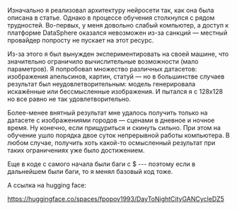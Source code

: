 Изначально я реализовал архитектуру нейросети так, как она была описана в статье. Однако в процессе обучения столкнулся с рядом трудностей. Во-первых, у меня довольно слабый компьютер, а доступ к платформе DataSphere оказался невозможен из-за санкций — местный провайдер попросту не пускает на этот ресурс.

Из-за этого я был вынужден экспериментировать на своей машине, что значительно ограничило вычислительные возможности (мало параметров). Я попробовал множество различных датасетов: изображения апельсинов, картин, статуй — но в большинстве случаев результат был неудовлетворительным: модель генерировала искажённые или бессмысленные изображения. И пытался я с 128x128 но все равно не так удовлетворительно.

Более-менее внятный результат мне удалось получить только на датасете с изображениями городов — сценами в дневное и ночное время. Ну конечно, если прищуриться и скинуть сильно. При этом на обучение ушло порядка двое суток непрерывной работы компьютера.  В любом случае, получить хоть какой-то осмысленный результат при таких ограничениях уже было достижением.

Еще в коде с самого начала были баги с $ --- поэтому если в дальнейшем были баги, то я менял базовый код тоже.

А ссылка на hugging face:

https://huggingface.co/spaces/fpopov1993/DayToNightCityGANCycleDZ5

